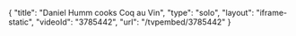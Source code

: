 {
    "title": "Daniel Humm cooks Coq au Vin",
    "type": "solo",
    "layout": "iframe-static",
    "videoId": "3785442",
    "url": "\/tvpembed\/3785442"
}